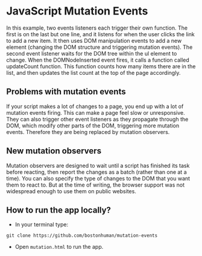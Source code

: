 # JavaScript Mutation Events

In this example, two events listeners each trigger their own function. The first is on the last but one line, and it listens for when the user clicks the link to add a new item. It then uses DOM manipulation events to add a new element (changing the DOM structure and triggering mutation events). The second event listener waits for the DOM tree within the ul element to change. When the DOMNodeInserted event fires, it calls a function called updateCount function. This function counts how many items there are in the list, and then updates the list count at the top of the page accordingly.

## Problems with mutation events

If your script makes a lot of changes to a page, you end up with a lot of mutation events firing. This can make a page feel slow or unresponsive. They can also trigger other event listeners as they propagate through the DOM, which modify other parts of the DOM, triggering more mutation events. Therefore they are being replaced by mutation observers.

## New mutation observers

Mutation observers are designed to wait until a script has finished its task before reacting, then report the changes as a batch (rather than one at a time). You can also specify the type of changes to the DOM that you want them to react to. But at the time of writing, the browser support was not widespread enough to use them on public websites.

## How to run the app locally?

* In your terminal type:
```
git clone https://github.com/bostonhuman/mutation-events
```
* Open `mutation.html` to run the app.
